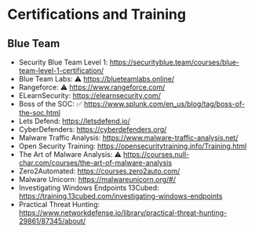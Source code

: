 # Certifications and Training

Blue Team
--------------------
- Security Blue Team Level 1: https://securityblue.team/courses/blue-team-level-1-certification/
- Blue Team Labs: :warning: https://blueteamlabs.online/
- Rangeforce: :warning: https://www.rangeforce.com/
- ELearnSecurity: https://elearnsecurity.com/
- Boss of the SOC: :white_check_mark: https://www.splunk.com/en_us/blog/tag/boss-of-the-soc.html
- Lets Defend: https://letsdefend.io/
- CyberDefenders: https://cyberdefenders.org/
- Malware Traffic Analysis: https://www.malware-traffic-analysis.net/
- Open Security Training: https://opensecuritytraining.info/Training.html
- The Art of Malware Analysis: :warning: https://courses.null-char.com/courses/the-art-of-malware-analysis
- Zero2Automated: https://courses.zero2auto.com/
- Malware Unicorn: https://malwareunicorn.org/#/
- Investigating Windows Endpoints 13Cubed: https://training.13cubed.com/investigating-windows-endpoints
- Practical Threat Hunting: https://www.networkdefense.io/library/practical-threat-hunting-29861/87345/about/

